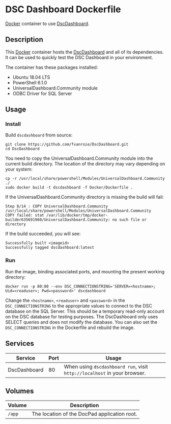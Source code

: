 # DSC Dashboard Dockerfile

[Docker](http://docker.com) container to use [DscDashboard](https://github.com/fvanroie/DscDashboard).

## Description

This [Docker](http://docker.com) container hosts the [DscDashboard](https://github.com/fvanroie/DscDashboard) and all of its dependencies.
It can be used to quickly test the DSC Dashboard in your environment.

The container has these packages installed:
- Ubuntu 18.04 LTS
- PowerShell 6.1.0
- UniversalDashboard.Community module
- ODBC Driver for SQL Server

## Usage

### Install

Build `dscdashboard` from source:

    git clone https://github.com/fvanroie/DscDashboard.git
    cd DscDashboard

You need to copy the UniversalDashboard.Community module into the current build directory.
The location of the directory may vary depending on your system:

    cp -r /usr/local/share/powershell/Modules/UniversalDashboard.Community ./
    sudo docker build -t dscdashboard -f Docker/Dockerfile .

If the UniversalDashboard.Community directory is missing the build will fail:

    Step 8/14 : COPY UniversalDashboard.Community /usr/local/share/powershell/Modules/UniversalDashboard.Community
    COPY failed: stat /var/lib/docker/tmp/docker-builder635691960/UniversalDashboard.Community: no such file or directory

If the build succeeded, you will see:

    Successfully built <imageid>
    Successfully tagged dscdashboard:latest

### Run

Run the image, binding associated ports, and mounting the present working
directory:

    docker run -p 80:80 --env DSC_CONNECTIONSTRING='SERVER=<hostname>; Uid=<readuser>; Pwd=<password>' dscdashboard

Change the `<hostname>`, `<readuser>` and `<password>` in the `DSC_CONNECTIONSTRING` to the appropriate values to connect to the DSC database on the SQL Server.
This should be a temporary read-only account on the DSC database for testing purposes. The DscDashboard only uses SELECT queries and does not modify the database.
You can also set the `DSC_CONNECTIONSTRING` in the Dockerfile and rebuild the image.

## Services

Service     | Port | Usage
------------|------|------
DscDashboard|   80 | When using `dscdashboard run`, visit `http://localhost` in your browser.


## Volumes

Volume          | Description
----------------|-------------
`/app`          | The location of the DocPad application root.
